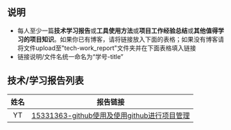 ## 说明
- 每人至少一篇**技术学习报告**或**工具使用方法**或**项目工作经验总结**或**其他值得学习的项目知识**。如果你已有博客，请将链接放入下面的表格；如果没有博客请将文件upload至"tech-work_report"文件夹并在下面表格填入链接
- 链接说明/文件名统一命名为“学号-title”

## 技术/学习报告列表

| 姓名 | 报告链接 |
|:---:|------|
|YT|[15331363-github使用及使用github进行项目管理](https://blog.csdn.net/baidu_36282128/article/details/79907077)|
